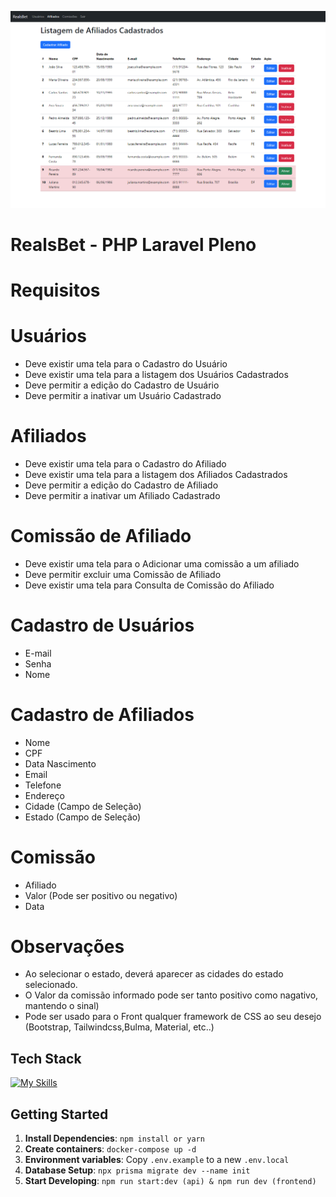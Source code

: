 <p align="center">
  <img src="./public/images/affiliates.png" alt="RealsBet">
</p>

# RealsBet - PHP Laravel Pleno

# Requisitos

# Usuários
- Deve existir uma tela para o Cadastro do Usuário
- Deve existir uma tela para a listagem dos Usuários Cadastrados
- Deve permitir a edição do Cadastro de Usuário
- Deve permitir a inativar um Usuário Cadastrado

# Afiliados
- Deve existir uma tela para o Cadastro do Afiliado
- Deve existir uma tela para a listagem dos Afiliados Cadastrados
- Deve permitir a edição do Cadastro de Afiliado
- Deve permitir a inativar um Afiliado Cadastrado

# Comissão de Afiliado
- Deve existir uma tela para o Adicionar uma comissão a um afiliado
- Deve permitir excluir uma Comissão de Afiliado
- Deve existir uma tela para Consulta de Comissão do Afiliado

# Cadastro de Usuários
- E-mail
- Senha
- Nome

# Cadastro de Afiliados
- Nome
- CPF
- Data Nascimento
- Email
- Telefone
- Endereço
- Cidade (Campo de Seleção)
- Estado (Campo de Seleção)

# Comissão
- Afiliado
- Valor (Pode ser positivo ou negativo)
- Data

# Observações
- Ao selecionar o estado, deverá aparecer as cidades do estado selecionado.
- O Valor da comissão informado pode ser tanto positivo como nagativo, mantendo o sinal)
- Pode ser usado para o Front qualquer framework de CSS ao seu desejo (Bootstrap, Tailwindcss,Bulma, Material, etc..)


## Tech Stack

<!--- # "Verify icons availability here https://github.com/tandpfun/skill-icons" -->

[![My Skills](https://skillicons.dev/icons?i=php,laravel,mysql,bootstrap)](https://skillicons.dev)

## Getting Started

1. **Install Dependencies**: `npm install or yarn`
2. **Create containers**: `docker-compose up -d`
3. **Environment variables**: Copy `.env.example` to a new `.env.local`
4. **Database Setup**: `npx prisma migrate dev --name init`
5. **Start Developing**: `npm run start:dev (api) & npm run dev (frontend)`
